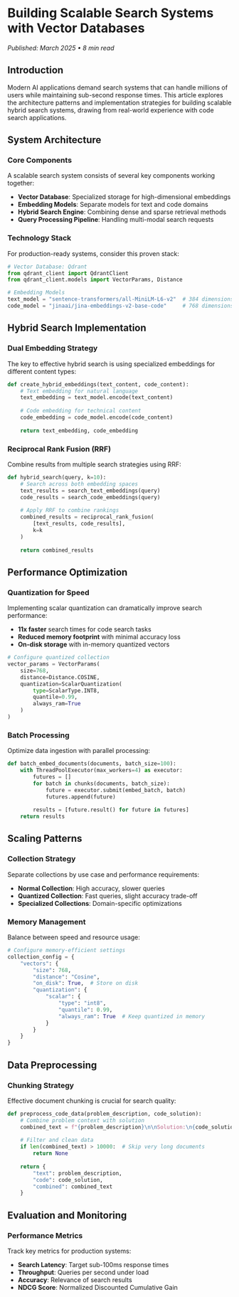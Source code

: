 # Building Scalable Search Systems with Vector Databases

*Published: March 2025 • 8 min read*

## Introduction

Modern AI applications demand search systems that can handle millions of users while maintaining sub-second response times. This article explores the architecture patterns and implementation strategies for building scalable hybrid search systems, drawing from real-world experience with code search applications.

## System Architecture

### Core Components

A scalable search system consists of several key components working together:

- **Vector Database**: Specialized storage for high-dimensional embeddings
- **Embedding Models**: Separate models for text and code domains
- **Hybrid Search Engine**: Combining dense and sparse retrieval methods
- **Query Processing Pipeline**: Handling multi-modal search requests

### Technology Stack

For production-ready systems, consider this proven stack:

```python
# Vector Database: Qdrant
from qdrant_client import QdrantClient
from qdrant_client.models import VectorParams, Distance

# Embedding Models
text_model = "sentence-transformers/all-MiniLM-L6-v2"  # 384 dimensions
code_model = "jinaai/jina-embeddings-v2-base-code"     # 768 dimensions
```

## Hybrid Search Implementation

### Dual Embedding Strategy

The key to effective hybrid search is using specialized embeddings for different content types:

```python
def create_hybrid_embeddings(text_content, code_content):
    # Text embedding for natural language
    text_embedding = text_model.encode(text_content)
    
    # Code embedding for technical content
    code_embedding = code_model.encode(code_content)
    
    return text_embedding, code_embedding
```

### Reciprocal Rank Fusion (RRF)

Combine results from multiple search strategies using RRF:

```python
def hybrid_search(query, k=10):
    # Search across both embedding spaces
    text_results = search_text_embeddings(query)
    code_results = search_code_embeddings(query)
    
    # Apply RRF to combine rankings
    combined_results = reciprocal_rank_fusion(
        [text_results, code_results], 
        k=k
    )
    
    return combined_results
```

## Performance Optimization

### Quantization for Speed

Implementing scalar quantization can dramatically improve search performance:

- **11x faster** search times for code search tasks
- **Reduced memory footprint** with minimal accuracy loss
- **On-disk storage** with in-memory quantized vectors

```python
# Configure quantized collection
vector_params = VectorParams(
    size=768,
    distance=Distance.COSINE,
    quantization=ScalarQuantization(
        type=ScalarType.INT8,
        quantile=0.99,
        always_ram=True
    )
)
```

### Batch Processing

Optimize data ingestion with parallel processing:

```python
def batch_embed_documents(documents, batch_size=100):
    with ThreadPoolExecutor(max_workers=4) as executor:
        futures = []
        for batch in chunks(documents, batch_size):
            future = executor.submit(embed_batch, batch)
            futures.append(future)
        
        results = [future.result() for future in futures]
    return results
```

## Scaling Patterns

### Collection Strategy

Separate collections by use case and performance requirements:

- **Normal Collection**: High accuracy, slower queries
- **Quantized Collection**: Fast queries, slight accuracy trade-off
- **Specialized Collections**: Domain-specific optimizations

### Memory Management

Balance between speed and resource usage:

```python
# Configure memory-efficient settings
collection_config = {
    "vectors": {
        "size": 768,
        "distance": "Cosine",
        "on_disk": True,  # Store on disk
        "quantization": {
            "scalar": {
                "type": "int8",
                "quantile": 0.99,
                "always_ram": True  # Keep quantized in memory
            }
        }
    }
}
```

## Data Preprocessing

### Chunking Strategy

Effective document chunking is crucial for search quality:

```python
def preprocess_code_data(problem_description, code_solution):
    # Combine problem context with solution
    combined_text = f"{problem_description}\n\nSolution:\n{code_solution}"
    
    # Filter and clean data
    if len(combined_text) > 10000:  # Skip very long documents
        return None
        
    return {
        "text": problem_description,
        "code": code_solution,
        "combined": combined_text
    }
```

## Evaluation and Monitoring

### Performance Metrics

Track key metrics for production systems:

- **Search Latency**: Target sub-100ms response times
- **Throughput**: Queries per second under load
- **Accuracy**: Relevance of search results
- **NDCG Score**: Normalized Discounted Cumulative Gain
